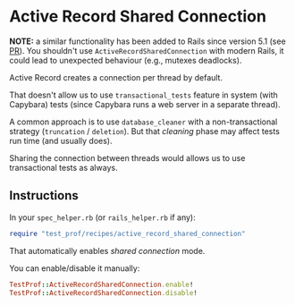 # Active Record Shared Connection

**NOTE:** a similar functionality has been added to Rails since version 5.1 (see [PR](https://github.com/rails/rails/pull/28083)). You shouldn't use `ActiveRecordSharedConnection` with modern Rails, it could lead to unexpected behaviour (e.g., mutexes deadlocks).

Active Record creates a connection per thread by default.

That doesn't allow us to use `transactional_tests` feature in system (with Capybara) tests (since Capybara runs a web server in a separate thread).

A common approach is to use `database_cleaner` with a non-transactional strategy (`truncation` / `deletion`). But that _cleaning_ phase may affect tests run time (and usually does).

Sharing the connection between threads would allows us to use transactional tests as always.

## Instructions

In your `spec_helper.rb` (or `rails_helper.rb` if any):

```ruby
require "test_prof/recipes/active_record_shared_connection"
```

That automatically enables _shared connection_ mode.

You can enable/disable it manually:

```ruby
TestProf::ActiveRecordSharedConnection.enable!
TestProf::ActiveRecordSharedConnection.disable!
```
